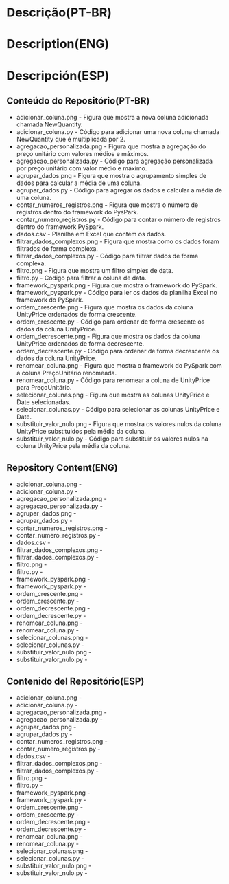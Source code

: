 # Descrição(PT-BR)
# Description(ENG)
# Descripción(ESP)

## Conteúdo do Repositório(PT-BR)
+ adicionar_coluna.png - Figura que mostra a nova coluna adicionada chamada NewQuantity.
+ adicionar_coluna.py - Código para adicionar uma nova coluna chamada NewQuantity que é multiplicada por 2. 
+ agregacao_personalizada.png - Figura que mostra a agregação do preço unitário com valores médios e máximos.
+ agregacao_personalizada.py - Código para agregação personalizada por preço unitário com valor médio e máximo.
+ agrupar_dados.png - Figura que mostra o agrupamento simples de dados para calcular a média de uma coluna.
+ agrupar_dados.py - Código para agregar os dados e calcular a média de uma coluna. 
+ contar_numeros_registros.png - Figura que mostra o número de registros dentro do framework do PysPark. 
+ contar_numero_registros.py - Código para contar o número de registros dentro do framework PySpark.
+ dados.csv - Planilha em Excel que contém os dados.
+ filtrar_dados_complexos.png - Figura que mostra como os dados foram filtrados de forma complexa.
+ filtrar_dados_complexos.py - Código para filtrar dados de forma complexa.
+ filtro.png - Figura que mostra um filtro simples de data.
+ filtro.py - Código para filtrar a coluna de data.
+ framework_pyspark.png - Figura que mostra o framework do PySpark.
+ framework_pyspark.py - Código para ler os dados da planilha Excel no framework do PySpark.
+ ordem_crescente.png - Figura que mostra os dados da coluna UnityPrice ordenados de forma crescente.
+ ordem_crescente.py - Código para ordenar de forma crescente os dados da coluna UnityPrice.
+ ordem_decrescente.png - Figura que mostra os dados da coluna UnityPrice ordenados de forma decrescente.
+ ordem_decrescente.py - Código para ordenar de forma decrescente os dados da coluna UnityPrice. 
+ renomear_coluna.png - Figura que mostra o framework do PySpark com a coluna PreçoUnitário renomeada.
+ renomear_coluna.py - Código para renomear a coluna de UnityPrice para PreçoUnitário.
+ selecionar_colunas.png - Figura que mostra as colunas UnityPrice e Date selecionadas.
+ selecionar_colunas.py - Código para selecionar as colunas UnityPrice e Date.
+ substituir_valor_nulo.png - Figura que mostra os valores nulos da coluna UnityPrice substituidos pela média da coluna.
+ substituir_valor_nulo.py - Código para substituir os valores nulos na coluna UnityPrice pela média da coluna.
  
## Repository Content(ENG)
+ adicionar_coluna.png -
+ adicionar_coluna.py -
+ agregacao_personalizada.png -
+ agregacao_personalizada.py -
+ agrupar_dados.png -
+ agrupar_dados.py -
+ contar_numeros_registros.png -
+ contar_numero_registros.py -
+ dados.csv -
+ filtrar_dados_complexos.png -
+ filtrar_dados_complexos.py -
+ filtro.png -
+ filtro.py -
+ framework_pyspark.png -
+ framework_pyspark.py -
+ ordem_crescente.png -
+ ordem_crescente.py -
+ ordem_decrescente.png -
+ ordem_decrescente.py -
+ renomear_coluna.png -
+ renomear_coluna.py -
+ selecionar_colunas.png -
+ selecionar_colunas.py -
+ substituir_valor_nulo.png -
+ substituir_valor_nulo.py -

## Contenido del Repositório(ESP)
+ adicionar_coluna.png -
+ adicionar_coluna.py -
+ agregacao_personalizada.png -
+ agregacao_personalizada.py -
+ agrupar_dados.png -
+ agrupar_dados.py -
+ contar_numeros_registros.png -
+ contar_numero_registros.py -
+ dados.csv -
+ filtrar_dados_complexos.png -
+ filtrar_dados_complexos.py -
+ filtro.png -
+ filtro.py -
+ framework_pyspark.png -
+ framework_pyspark.py -
+ ordem_crescente.png -
+ ordem_crescente.py -
+ ordem_decrescente.png -
+ ordem_decrescente.py -
+ renomear_coluna.png -
+ renomear_coluna.py -
+ selecionar_colunas.png -
+ selecionar_colunas.py -
+ substituir_valor_nulo.png -
+ substituir_valor_nulo.py -
